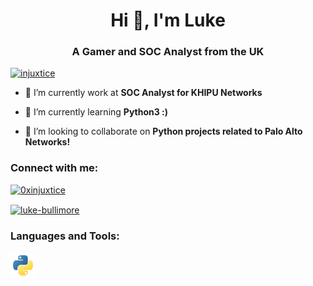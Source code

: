 <h1 align="center">Hi 👋, I'm Luke</h1>
<h3 align="center">A Gamer and SOC Analyst from the UK</h3>

<p align="left"> <a href="https://github.com/ryo-ma/github-profile-trophy"><img src="https://github-profile-trophy.vercel.app/?username=injuxtice" alt="injuxtice" /></a> </p>


- 🔭 I’m currently work at **SOC Analyst for KHIPU Networks**

- 🌱 I’m currently learning **Python3 :)**

- 👯 I’m looking to collaborate on **Python projects related to Palo Alto Networks!**

<h3 align="left">Connect with me:</h3>
<p align="left">
<p align="left"> <a href="https://twitter.com/0xinjuxtice" target="blank"><img src="https://img.shields.io/twitter/follow/0xinjuxtice?logo=twitter&style=for-the-badge" alt="0xinjuxtice" /></a> </p>
<a href="https://linkedin.com/in/luke-bullimore" target="blank"><img align="center" src="https://raw.githubusercontent.com/rahuldkjain/github-profile-readme-generator/master/src/images/icons/Social/linked-in-alt.svg" alt="luke-bullimore" height="30" width="40" /></a>
</p>

<h3 align="left">Languages and Tools:</h3>
<p align="left"> <a href="https://www.python.org" target="_blank" rel="noreferrer"> <img src="https://raw.githubusercontent.com/devicons/devicon/master/icons/python/python-original.svg" alt="python" width="40" height="40"/> </a> </p>
